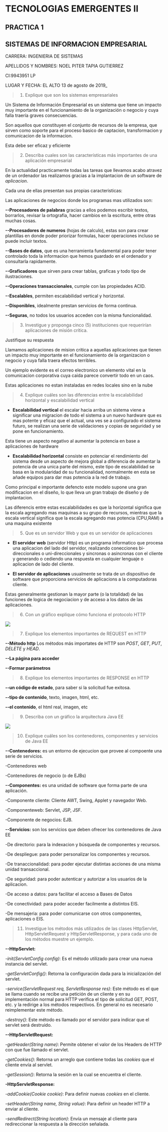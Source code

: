 ﻿
# TECNOLOGIAS EMERGENTES II

## PRACTICA 1

## SISTEMAS DE INFORMACION EMPRESARIAL 

CARRERA: INGENIERIA DE SISTEMAS

APELLIDOS Y NOMBRES: NOEL PITER TAPIA GUTIERREZ

CI:9943951 LP

LUGAR Y FECHA: EL ALTO 13 de agosto de 2019_

>1) Explique que son los sistemas empresariales

Un Sistema de Información Empresarial es un sistema que tiene un impacto muy importante en el funcionamiento de la organización o negocio y cuya falla traería graves consecuencias.

Son aquellos que constituyen el conjunto de recursos de la empresa, que sirven como soporte para el proceso basico de captacion, transformacion y comunicacion de la informacion.

Esta debe ser eficaz y eficiente

>2) Describa cuales son las características más importantes de una aplicación empresarial

En la actualidad practicamente todas las tareas que llevamos acabo atravez de un ordenador las realizamos gracias a la implantacion de un software de *aplicacion*.

Cada una de ellas presentan sus propias caracteristicas:

Las aplicaciones de negocios donde los programas mas utilizados son:

**--Procesadores de palabras** gracias a ellos podemos escribir textos, borrarlos, revisar la ortografia, hacer cambios en la escritura, entre otras muchas cosas.

**--Procesadores de numeros** (hojas de calculo), estas son para crear plantillas en donde poder priorizar formulas, hacer operaciones incluso se puede incluir textos.

**--Bases de datos**, que es una herramienta fundamental para poder tener controlado toda la informacion que hemos guardado en el ordenador y consultarla rapidamente.

**--Graficadores** que sirven para crear tablas, graficas y todo tipo de ilustraciones.

**--Operaciones transaccionales**, cumple con las propiedades ACID.

**--Escalables**, permiten escalabilidad vertical y horizontal.

**--Disponibles**, idealmente prestan servicios de forma continua.

**--Seguras**, no todos los usuarios acceden con la misma funcionalidad.

>3) Investigue y proponga cinco (5) instituciones que requerirían aplicaciones de misión crítica.

Justifique su respuesta

Llamamos aplicaciones de mision critica a aquellas aplicaciones que tienen un impacto muy importante en el funcionamiento de la organizacion o negocio y cuya falla traera efectos terribles.

Un ejemplo evidente es el correo electronico un elemento vital en la comunicacion corporativa cuya caida parece convertir todo en un caos.

Estas aplicaciones no estan instaladas en redes locales sino en la nube

>4) Explique cuáles son las diferencias entre la escalabilidad horizontal y escalabilidad vertical

- **Escalabilidad vertical** el escalar hacia arriba un sistema viene a significar una migracion de todo el sistema a un nuevo hardware que es mas potente y eficaz que el actual, una ves se a configurado el sistema futuro, se realizan una serie de validaciones y copias de seguridad y se pone en funcionamiento.

Esta tiene un aspecto negativo al aumentar la potencia en base a aplicaciones de hardware

- **Escalabilidad horizontal** consiste en potenciar el rendimiento del sistema desde un aspecto de mejora global a diferencia de aumentar la potencia de una unica parte del mismo, este tipo de escalabilidad se basa en la modularidad de su funcionalidad, normalmente en esta se añade equipos para dar mas potencia a la red de trabajo.

Como principal e importante defencto este modelo supone una gran modificacion en el diseño, lo que lleva un gran trabajo de diseño y de implantacion.

Las diferencis entre estas escalabilidades es que la horizontal significa que la escala agregando mas maquinas a su grupo de recursos, mientras que la escala vertical significa que la escala agregando mas potencia (CPU,RAM) a una maquina existente

>5) Que es un servidor Web y que es un servidor de aplicaciones

- **El servidor web** (servidor Http) es un programa informatico que procesa una aplicacion del lado del servidor, realizando conecciones bi-direccionales o uni-direccionales y sincronas o asincronas con el cliente y generando o cediendo una respuesta en cualquier lenguaje o aplicacion de lado del cliente.

- **El servidor de aplicaciones** usualmente se trata de un dispositivo de software que proporciona servicios de aplicacions a la computadoras cliente.

Estas generalmente gestionan la mayor parte (o la totalidad) de las funciones de logica de negociacion y de acceso a los datos de las aplicaciones.

>6) Con un gráfico explique cómo funciona el protocolo HTTP

![](http://2.bp.blogspot.com/_jUCZth_DkjU/TID-jK9rWcI/AAAAAAAAAAQ/3JNIssF_KeQ/s1600/protocolo.png)

>7) Explique los elementos importantes de REQUEST en HTTP

**--Método http** Los métodos más importates de HTTP  son *POST*, *GET*, *PUT*, *DELETE* y *HEAD*.

**--La página para acceder**

**--Formar parámetros**

>8) Explique los elementos importantes de RESPONSE en HTTP

**--un código de estado**, para saber si la solicitud fue exitosa.

**--tipo de contenido**, texto, imagen, html, etc.

**--el contenido**, el html real, imagen, etc

>9) Describa con un gráfico la arquitectura Java EE

![](https://image.slidesharecdn.com/jatunandjavaee-110905104600-phpapp02/95/desarrollo-de-aplicaciones-empresariales-con-java-ee-4-728.jpg?cb=1316098712)

>10) Explique cuáles son los contenedores, componentes y servicios de Java EE

**--Contenedores:** es un entorno de ejecucion que provee al compoente una serie de servicios.

-Contenedores web

-Contenedores de negocio (o de EJBs)

**--Componentes:** es una unidad de software que forma parte de una aplicación.

-Componente cliente: Cliente AWT, Swing, Applet y navegador Web.

-Componenteweb: Servlet, JSP, JSF.

-Componente de negocios: EJB.

**--Servicios:** son los servicios que deben ofrecer los contenedores de Java EE

-De directorio: para la indexacion y búsqueda de componentes y recursos.

-De despliegue: para poder personalizar los componentes y recursos.

-De tranaccionalidad: para poder ejecutar distintas acciones de una misma unidad transaccional.

-De seguridad: para poder autenticar y autorizar a los usuarios de la aplicacion.

-De acceso a datos: para facilitar el acceso a Bases de Datos

-De conectividad: para poder acceder facilmente a distintos EIS.

-De mensajeria: para poder comunicarse con otros componentes, aplicaciones o EIS.

>11) Investigue los métodos más utilizados de las clases HttpServlet, HttpServletRequest y HttpServletResponse, y para cada uno de los métodos muestre un ejemplo.

**--HttpServlet:**

*-init(ServletConfig config)*: Es el método utilizado para crear una nueva instancia del servlet.

*-getServletConfig()*: Retorna la configuración dada para la inicialización del servlet.

*-service(ServletRequest req, ServletResponse res)*: Este método es el que se llama cuando se recibe una petición de un cliente y en su implementación normal para HTTP verifica el tipo de solicitud GET, POST, etc. y la redirige a los métodos respectivos. En general no es necesario reimplementar este método.

*-destroy()*: Este método es llamado por el servidor para indicar que el servlet será destruido.

**--HttpServletRequest:**

*-getHeader(String name)*: Permite obtener el valor de los Headers de HTTP con que fue llamado el servlet.

*-getCookies()*: Retorna un arreglo que contiene todas las _cookies_ que el cliente envía al servlet.

*-getSession()*: Retorna la sesión en la cual se encuentra el cliente.

**-HttpServletResponse:**

*-addCookie(Cookie cookie)*: Para definir nuevas _cookies_ en el cliente.

*-setHeader(String name, String value)*: Para definir un header HTTP a enviar al cliente.

*-sendRedirect(String location)*: Envía un mensaje al cliente para redireccionar la respuesta a la dirección señalada.
